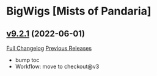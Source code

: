 # BigWigs [Mists of Pandaria]

## [v9.2.1](https://github.com/BigWigsMods/BigWigs_MistsOfPandaria/tree/v9.2.1) (2022-06-01)
[Full Changelog](https://github.com/BigWigsMods/BigWigs_MistsOfPandaria/compare/v9.2.0...v9.2.1) [Previous Releases](https://github.com/BigWigsMods/BigWigs_MistsOfPandaria/releases)

- bump toc  
- Workflow: move to checkout@v3  
